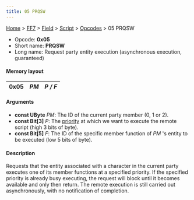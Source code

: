 ```yaml
---
title: 05 PRQSW
---
```


[Home](Main%20Page.md) > [FF7](FF7.md) > [Field](FF7/Field.md) > [Script](FF7/Field/Script.md) > [Opcodes](FF7/Field/Script/Opcodes.md) > 05 PRQSW

-   Opcode: **0x05**
-   Short name: **PRQSW**
-   Long name: Request party entity execution (asynchronous execution,
    guaranteed)

#### Memory layout

| 0x05 | *PM* | *P / F* |
|------|------|---------|

#### Arguments

-   **const UByte** *PM*: The ID of the current party member (0, 1 or
    2).
-   **const Bit\[3\]** *P*: The [priority][] at which we want to execute
    the remote script (high 3 bits of byte).
-   **const Bit\[5\]** *F*: The ID of the specific member function of
    *PM* 's entity to be executed (low 5 bits of byte).

#### Description

Requests that the entity associated with a character in the current
party executes one of its member functions at a specified priority. If
the specified priority is already busy executing, the request will block
until it becomes available and only then return. The remote execution is
still carried out asynchronously, with no notification of completion.

  [priority]: FF7/Field/Script/Priorities.md "wikilink"
